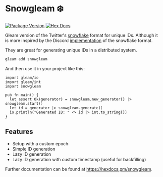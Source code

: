 # Snowgleam ❄️

[![Package Version](https://img.shields.io/hexpm/v/snowgleam)](https://hex.pm/packages/snowgleam)
[![Hex Docs](https://img.shields.io/badge/hex-docs-ffaff3)](https://hexdocs.pm/snowgleam/)

Gleam version of the Twitter's [snowflake](https://github.com/twitter-archive/snowflake/tree/snowflake-2010) format for unique IDs.
Although it is more inspired by the Discord [implementation](https://discord.com/developers/docs/reference#snowflakes) of the snowflake format.

They are great for generating unique IDs in a distributed system.

```sh
gleam add snowgleam
```
And then use it in your project like this:
```gleam
import gleam/io
import gleam/int
import snowgleam

pub fn main() {
  let assert Ok(generator) = snowgleam.new_generator() |> snowgleam.start()
  let id = generator |> snowgleam.generate()
  io.println("Generated ID: " <> id |> int.to_string())
}
```

## Features
- Setup with a custom epoch
- Simple ID generation
- Lazy ID generation
- Lazy ID generation with custom timestamp (useful for backfilling)

Further documentation can be found at <https://hexdocs.pm/snowgleam>.
